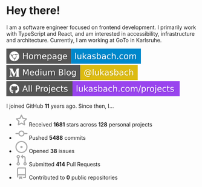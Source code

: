 # Hey there!

I am a software engineer focused on frontend development. I primarily work with TypeScript and React, and am interested in accessibility, infrastructure and architecture. Currently, I am working at GoTo in Karlsruhe.

[![Homepage](./icons/homepage.svg)](https://lukasbach.com)
[![Medium Blog](./icons/medium.svg)](https://medium.com/@lukasbach)
[![My Projects](./icons/projects.svg)](https://lukasbach.com/projects)

I joined GitHub **11** years ago. Since then, I...

- ![](./icons/star.svg) Received **1681** stars across **128** personal projects
- ![](./icons/commit.svg) Pushed **5488** commits
- ![](./icons/issues.svg) Opened **38** issues
- ![](./icons/pr.svg) Submitted **414** Pull Requests
- ![](./icons/repo.svg) Contributed to **0** public repositories
